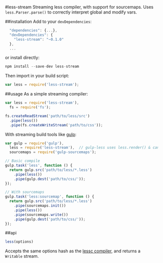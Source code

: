 #less-stream
Streaming less compiler, with support for sourcemaps. Uses `less.Parser.parse()` to correctly interpret global and modify vars.

##installation
Add to your `devDependencies`:
```javascript
  "dependencies": {...},
  "devDependencies": {
    "less-stream": "~0.1.0"
  },
  ...
```
or install directly:
```javascript
npm install --save-dev less-stream
```

Then import in your build script:
```javascript
var less = require('less-stream');
```

##usage
As a simple streaming compiler:
```javascript
var less = require('less-stream'),
  fs = require('fs');

fs.createReadStream('path/to/less/src')
  .pipe(less())
  .pipe(fs.createWriteStream('path/to/css'));
```

With streaming build tools like [gulp](https://github.com/gulpjs/gulp/):
```javascript
var gulp = require('gulp'),
  less = require('less-stream'),  // gulp-less uses less.render() & can't support global/modify vars
  sourcemaps = require('gulp-sourcemaps');

// Basic compile
gulp.task('less', function () {
  return gulp.src('path/to/less/*.less')
    .pipe(less())
    .pipe(gulp.dest('path/to/css/'));
});

// With sourcemaps
gulp.task('less:sourcemap', function () {
  return gulp.src('path/to/less/*.less')
    .pipe(sourcemaps.init())
    .pipe(less())
    .pipe(sourcemaps.write())
    .pipe(gulp.dest('path/to/css/'));
});
```

##api

```javascript
less(options)
```
Accepts the same options hash as the [lessc compiler](https://github.com/less/less.js/blob/0c8e117b85fe410abc7d8816db2257363b12e9e3/bin/lessc#L11), and returns a `Writable` stream.